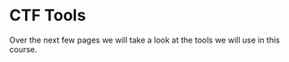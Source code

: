 # CTF Tools 

Over the next few pages we will take a look at the tools we will use in this course. 

